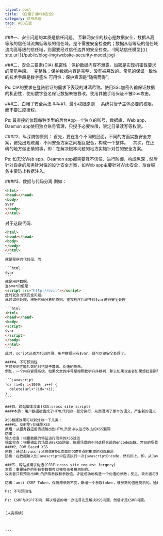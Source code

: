 ```yaml
---
layout: post
title: 《白帽子讲Web安全》
category: 读书总结
tags: WEB安全
---
```


###一、安全问题的本质是信任问题。
互联网安全的核心是数据安全，数据从高等级的信任域流向低等级的信任域，是不需要安全检查的；数据从低等级的信任域流向高等级的信任域，则需要经过信任边界的安全检查。
![网站信任模型]({{ site.url }}/public/blog-img/website-security-model.jpg)


###二、安全三要素(CIA)
机密性：保护数据内容不泄露。加密是实现机密性要求的常见手段。  
完整性：保护数据内容是完整、没有被篡改的。常见的保证一致性的技术手段是数字签名
可用性：保护资源是“随需而得”。  

Ps: CIA的要求在登陆验证的需求下表现的淋漓尽致。使用SSL加密传输保证数据的机密性，使用数字签名保证数据未被篡改，使用其他手段保证不被Dos攻击。

###三、白帽子安全兵法
####1、最小权限原则    
系统只授予主体必要的权限，而不要过度授权。  

Ps: 最直接的体现每种类型的后台App一个独立的账号，数据库、Web app、Daemon app使用独立账号管理，只授予必要权限，限定目录读写等权限。

####2、纵深防御原则：
首先，要在各个不同的层面，不同的方面实施安全方案，避免出现疏漏，不同安全方案之间相互配合，构成一个整体。   
其次，在正确的地方做正确的事，即：在解决根本问题的地方实施针对性的安全方案。

Ps: 如无论Web app、Deamon app都需要互不信任、进行防御，构成纵深；然后针对自身的服务针对性的设计安全方案，如Web app主要针对Web安全，后台服务主要防止数据注入。

####3、数据与代码分离
例如：  

```html
<html>
<head></head>
<body>
$var
</body>
</html>
```
对于这段代码:

````html
<html>
<head></head>
<body>
</body>
</html>
```
就是程序的代码段，而

```html
$var
```
就是用户数据。
当$var的值是：  
<script src="http://evil"></script>
此时就会出现安全问题。    
此时如何处理，根据代码分离的原则，重写程序片段并对$var进行安全处理

```html
<html>
<head></head>
<body>
<script>
$var
</script>
</body>
</html>
```
此时，script还原为代码片段，用户数据只有$var，就可以做安全处理了。

####4、不可预测性
不可预测性能后效的对抗基于篡改、伪造的攻击。  
例如，一个内容管理系统，如果文章的序号是按照数字升序排列，那么如果攻击者如果想批量删除这些文章，只需要简单的一个脚本：

```javascript
for (i=0; i<1000; i++) {
  delete(url+"?id="+i);
}
```

###四、跨站脚本攻击(XSS:cross site script)
####本质：用户数据被当成了HTML代码的一部分执行，从而混淆了原本的语义，产生新的语义

XSS根据效果可以划分为一下几类：
####1、反射型\存储型XSS
原理：从服务器应用直接输出到HTML页面中以进行攻击的XSS漏洞
防御：
输入检查：根据数据的特征进行简单的XSS过滤
输出检查：根据输出的场景进行XSS防御，根据场景的不同选择合适的encode函数。常见的场景包括：HTML标签、HTML属性、script标签、CSS、地址栏、Http Response头。
####2、DOM Based XSS
原理：通过Javascript修改HTML页面的DOM节点时形成的XSS漏洞
防御：在数据输入到Javascript中应该执行一次javascriptEncode，然后同上。即，从Javascript输出到HTML页面也相当于一次XSS输出的过程，需要分场景使用不同的encode函数。

###五、跨站点请求伪造(CSRF:cross site request forgery)
本质：重要操作的所有参数都可以被攻击者猜测到的。
攻击者只有预测出URL的所有参数和参数值，才能成功地构造一个伪造的参数；反之，攻击者将无法攻击成功

防御：anti CSRF Token，保持原参数不变，新增一个参数token，该参数的值是随机的。通过添加此参数，促使攻击者无法预测所有参数值以预防CSRF。   

Ps: 不可预测性

Ps: CSRF与XSRF不同，解决后者的唯一办法首先是解决XSS问题，然后才是CSRF问题。


(未完待续)



---
